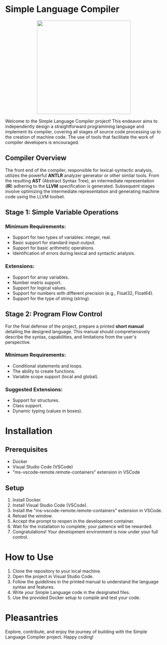 # Simple Language Compiler

<img src="https://th.bing.com/th/id/OIG.xZb27jNIXPgLbsvj9v8H?pid=ImgGn" width="300" height="300" style="display: block; margin: auto;">

Welcome to the Simple Language Compiler project! This endeavor aims to independently design a straightforward programming language and implement its compiler, covering all stages of source code processing up to the creation of machine code. The use of tools that facilitate the work of compiler developers is encouraged.

## Compiler Overview

The front end of the compiler, responsible for lexical-syntactic analysis, utilizes the powerful **ANTLR** analyzer generator or other similar tools. From the resulting **AST** (Abstract Syntax Tree), an intermediate representation (**IR**) adhering to the **LLVM** specification is generated. Subsequent stages involve optimizing the intermediate representation and generating machine code using the LLVM toolset.

## Stage 1: Simple Variable Operations

### Minimum Requirements:

- Support for two types of variables: integer, real.
- Basic support for standard input-output.
- Support for basic arithmetic operations.
- Identification of errors during lexical and syntactic analysis.

### Extensions:

- Support for array variables.
- Number matrix support.
- Support for logical values.
- Support for numbers with different precision (e.g., Float32, Float64).
- Support for the type of string (string).

## Stage 2: Program Flow Control

For the final defense of the project, prepare a printed **short manual** detailing the designed language. This manual should comprehensively describe the syntax, capabilities, and limitations from the user's perspective.

### Minimum Requirements:

- Conditional statements and loops.
- The ability to create functions.
- Variable scope support (local and global).

### Suggested Extensions:

- Support for structures.
- Class support.
- Dynamic typing (values in boxes).

# Installation

## Prerequisites

- Docker
- Visual Studio Code (VSCode)
- "ms-vscode-remote.remote-containers" extension in VSCode

## Setup

1. Install Docker.
2. Install Visual Studio Code (VSCode).
3. Install the "ms-vscode-remote.remote-containers" extension in VSCode.
4. Reload the window.
5. Accept the prompt to reopen in the development container.
6. Wait for the installation to complete; your patience will be rewarded.
7. Congratulations! Your development environment is now under your full control.

# How to Use

1. Clone the repository to your local machine.
2. Open the project in Visual Studio Code.
3. Follow the guidelines in the printed manual to understand the language syntax and features.
4. Write your Simple Language code in the designated files.
5. Use the provided Docker setup to compile and test your code.

# Pleasantries

Explore, contribute, and enjoy the journey of building with the Simple Language Compiler project. Happy coding!
